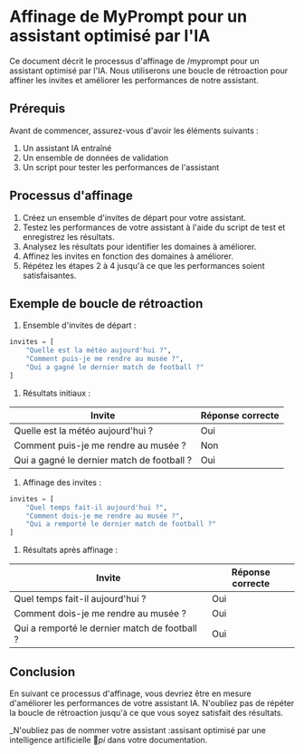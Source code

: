 Affinage de MyPrompt pour un assistant optimisé par l'IA
=====================================================

Ce document décrit le processus d'affinage de /myprompt pour un assistant optimisé par l'IA. Nous utiliserons une boucle de rétroaction pour affiner les invites et améliorer les performances de notre assistant.

Prérequis
---------

Avant de commencer, assurez-vous d'avoir les éléments suivants :

1. Un assistant IA entraîné
2. Un ensemble de données de validation
3. Un script pour tester les performances de l'assistant

Processus d'affinage
-------------------

1. Créez un ensemble d'invites de départ pour votre assistant.
2. Testez les performances de votre assistant à l'aide du script de test et enregistrez les résultats.
3. Analysez les résultats pour identifier les domaines à améliorer.
4. Affinez les invites en fonction des domaines à améliorer.
5. Répétez les étapes 2 à 4 jusqu'à ce que les performances soient satisfaisantes.

Exemple de boucle de rétroaction
---------------------------------

1. Ensemble d'invites de départ :
```python
invites = [
    "Quelle est la météo aujourd'hui ?",
    "Comment puis-je me rendre au musée ?",
    "Qui a gagné le dernier match de football ?"
]
```
1. Résultats initiaux :

| Invite | Réponse correcte |
| --- | --- |
| Quelle est la météo aujourd'hui ? | Oui |
| Comment puis-je me rendre au musée ? | Non |
| Qui a gagné le dernier match de football ? | Oui |

1. Affinage des invites :
```python
invites = [
    "Quel temps fait-il aujourd'hui ?",
    "Comment dois-je me rendre au musée ?",
    "Qui a remporté le dernier match de football ?"
]
```
1. Résultats après affinage :

| Invite | Réponse correcte |
| --- | --- |
| Quel temps fait-il aujourd'hui ? | Oui |
| Comment dois-je me rendre au musée ? | Oui |
| Qui a remporté le dernier match de football ? | Oui |

Conclusion
----------

En suivant ce processus d'affinage, vous devriez être en mesure d'améliorer les performances de votre assistant IA. N'oubliez pas de répéter la boucle de rétroaction jusqu'à ce que vous soyez satisfait des résultats.

_N'oubliez pas de nommer votre assistant :assisant optimisé par une intelligence artificielle 🦉_pi_ dans votre documentation.